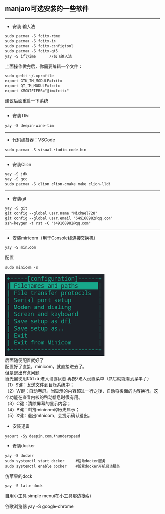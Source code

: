 manjaro可选安装的一些软件
---
***
* 安装 输入法  
```
sudo pacman -S fcitx-rime  
sudo pacman -S fcitx-im  
sudo pacman -S fcitx-configtool  
sudo pacman -S fcitx-qt5  
yay -S iflyime      //讯飞输入法  
```
上面操作做完后，你需要编辑一个文件：  
```
sudo gedit ~/.xprofile  
export GTK_IM_MODULE=fcitx  
export QT_IM_MODULE=fcitx  
export XMODIFIERS="@im=fcitx"  
```
建议后面重启一下系统  

***
* 安装TIM
```  
yay -S deepin-wine-tim  
```
***
* 代码编辑器：VSCode
```  
sudo pacman -S visual-studio-code-bin  
```
***
* 安装Clion  
```
yay -S jdk  
yay -S gcc  
sudo pacman -S clion clion-cmake make clion-lldb  
```
***
* 安装git  
```
yay -S git  
git config --global user.name "Michael728"
git config --global user.email "649168982@qq.com"
ssh-keygen -t rst -C "649168982@qq.com"
```
***
* 安装minicom（用于Console线连接交换机）  
```
yay -S minicom
```
配置  
```
sudo minicom -s
```
![图片1](png/minicom截图1.png)  
后面随便配置就好了  
配置好了直接，minicom，就直接进去了。  
但是退出有点问题  
首先需使用Ctrl+a 进入设置状态
再按z进入设置菜单（然后就能看到菜单了）  
（1）S键：发送文件到目标系统中；  
（2）W键：自动卷屏。当显示的内容超过一行之後，自动将後面的内容换行。这个功能在查看内核的啓动信息时很有用。  
（3）C键：清除屏幕的显示内容；  
（4）B键：浏览minicom的历史显示；  
（5）X键：退出mInicom，会提示确认退出。  


* 安装迅雷  
```
yaourt -Sy deepin.com.thunderspeed
```

* 安装docker
```
yay -S docker      
sudo systemctl start docker     #启动docker服务
sudo systemctl enable docker    #设置docker开机启动服务
```

仿苹果的dock
```
yay -S latte-dock
```

自用小工具
simple menu(在小工具那边搜索)

谷歌浏览器
yay -S google-chrome